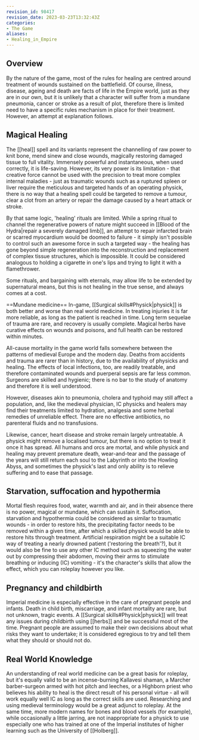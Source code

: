 ```yaml
---
revision_id: 98417
revision_date: 2023-03-23T13:32:43Z
categories:
- The Game
aliases:
- Healing_in_Empire
---
```



## Overview
By the nature of the game, most of the rules for healing are centred around treatment of wounds sustained on the battlefield.  Of course, illness, disease, ageing and death are facts of life in the Empire world, just as they are in our own, but it is unlikely that a character will suffer from a mundane pneumonia, cancer or stroke as a result of plot, therefore there is limited need to have a specific rules mechanism in place for their treatment. However, an attempt at explanation follows.

## Magical Healing
The [[heal]] spell and its variants represent the channelling of raw power to knit bone, mend sinew and close wounds, magically restoring damaged tissue to full vitality. Immensely powerful and instantaneous, when used correctly, it is life-saving. However, its very power is its limitation - that creative force cannot be used with the precision to treat more complex internal maladies - just as traumatic wounds such as a ruptured spleen or liver require the meticulous and targeted hands of an operating physick, there is no way that a healing spell could be targeted to remove a tumour, clear a clot from an artery or repair the damage caused by a heart attack or stroke. 

By that same logic, 'healing' rituals are limited. While a spring ritual to channel the regenerative powers of nature might succeed in [[Blood of the Hydra|repair a severely damaged limb]], an attempt to repair infarcted brain or scarred myocardium would be doomed to failure - it simply isn't possible to control such an awesome force in such a targeted way - the healing has gone beyond simple regeneration into the reconstruction and replacement of complex tissue structures, which is impossible.  It could be considered analogous to holding a cigarette in one's lips and trying to light it with a flamethrower.

Some rituals, and bargaining with eternals, may allow life to be extended by supernatural means, but this is not healing in the true sense, and always comes at a cost.


==Mundane medicine== 
In-game, [[Surgical skills#Physick|physick]] is both better and worse than real world medicine. In treating injuries it is far more reliable, as long as the patient is reached in time. Long term sequelae of trauma are rare, and recovery is usually complete. Magical herbs have curative effects on wounds and poisons, and full health can be restored within minutes.

All-cause mortality in the game world falls somewhere between the patterns of medieval Europe and the modern day. Deaths from accidents and trauma are rarer than in history, due to the availability of physicks and healing. The effects of local infections, too, are readily treatable, and therefore contaminated wounds and puerperal sepsis are far less common. Surgeons are skilled and hygienic; there is no bar to the study of anatomy and therefore it is well understood. 

However, diseases akin to pneumonia, cholera and typhoid may still affect a population, and, like the medieval physician, IC physicks and healers may find their treatments limited to hydration, analgesia and some herbal remedies of unreliable effect. There are no effective antibiotics, no parenteral fluids and no transfusions.

Likewise, cancer, heart disease and stroke remain largely untreatable. A physick might remove a localised tumour, but there is no option to treat it once it has spread. All humans and orcs are mortal, and while physick and healing may prevent premature death, wear-and-tear and the passage of the years will still return each soul to the Labyrinth or into the Howling Abyss, and sometimes the physick's last and only ability is to relieve suffering and to ease that passage.

## Starvation, suffocation and hypothermia
Mortal flesh requires food, water, warmth and air, and in their absence there is no power, magical or mundane, which can sustain it. Suffocation, starvation and hypothermia could be considered as similar to traumatic wounds - in order to restore hits, the precipitating factor needs to be removed within a given time, after which a skilled physick would be able to restore hits through treatment. Artificial respiration might be a suitable IC way of treating a nearly drowned patient ('restoring the breath'?), but it would also be fine to use any other IC method such as squeezing the water out by compressing their abdomen, moving their arms to stimulate breathing or inducing (IC) vomiting - it's the character's skills that allow the effect, which you can roleplay however you like.
## Pregnancy and childbirth
Imperial medicine is especially effective in the care of pregnant people and infants. Death in child birth, miscarriage, and infant mortality are rare, but not unknown, tragic events. A [[Surgical skills#Physick|physick]] will treat any issues during childbirth using [[herbs]] and be successful most of the time. Pregnant people are assumed to make their own decisions about what risks they want to undertake; it is considered egregious to try and tell them what they should or should not do.

## Real World Knowledge
An understanding of real world medicine can be a great basis for roleplay, but it's equally valid to be an incense-burning Kallavesi shaman, a Marcher barber-surgeon armed with hot pitch and leeches, or a Highborn priest who believes his ability to heal is the direct result of his personal virtue - all will work equally well IC as long as the correct skills are used. Researching and using medieval terminology would be a great adjunct to roleplay. At the same time, more modern names for bones and blood vessels (for example), while occasionally a little jarring, are not inappropriate for a physick to use especially one who has trained at one of the Imperial institutes of higher learning such as the University of [[Holberg]].